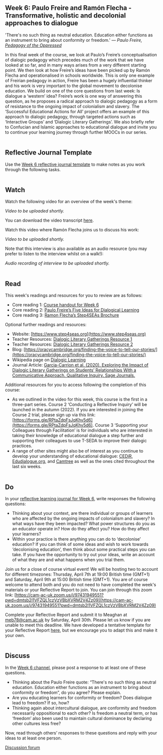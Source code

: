 ## Week 6: Paulo Freire and Ramón Flecha - Transformative, holistic and decolonial approaches to dialogue

'There's no such thing as neutral education. Education either functions as an instrument to bring about conformity or freedom.'
_― Paulo Freire, [Pedagogy of the Oppressed](https://www.goodreads.com/work/quotes/915602)_

In this final week of the course, we look at Paulo’s Freire’s conceptualisation of dialogic pedagogy which precedes much of the work that we have looked at so far, and in many ways arises from a very different starting point. We then look at how Freire’s ideas have been picked up by Ramón Flecha and operationalised in schools worldwide. This is only one example of Freirian pedagogy in action, Freire has been a hugely influential thinker and his work is very important to the global movement to decolonise education. We build on one of the core questions from last week: Is dialogue a ‘western’ idea? Freire’s work is one way of answering this question, as he proposes a radical approach to dialogic pedagogy as a form of resistance to the ongoing impact of colonialism and slavery. The ‘Successful Educational Actions for All’ project offers an example of this approach to dialogic pedagogy, through targeted actions such as ‘Interactive Groups’ and ‘Dialogic Literary Gatherings’. We also briefly refer to Confucian and Islamic approaches to educational dialogue and invite you to continue your learning journey through further MOOCs in our series.
<br/><br/>
## Reflective Journal Template
Use the [Week 6 reflective journal template](https://mbrugha.github.io/fundamentals-of-ed-dialogue/img/Wk6_journal.docx) to make notes as you work through the following tasks. 
<br/><br/>
## Watch

Watch the following video for an overview of the week's theme:

_Video to be uploaded shortly._

You can download the video transcript [here](https://mbrugha.github.io/fundamentals-of-ed-dialogue/img/Fundamentals_wk6_video.pdf).

Watch this video where Ramón Flecha joins us to discuss his work:

_Video to be uploaded shortly._

Note that this interview is also available as an audio resource (you may prefer to listen to the interview whilst on a walk!):

_Audio recording of interview to be uploaded shortly._
<br/><br/>
## Read
This week's readings and resources for you to review are as follows:
* Core reading 1: [Course handout for Week 6](https://mbrugha.github.io/fundamentals-of-ed-dialogue/img/Wk6_handout.pdf)
* Core reading 2: [Paulo Freire’s Five Ideas for Dialogical Learning](https://www.instructionalcoaching.com/paulo-freires-five-ideas-for-dialogical-learning/)
* Core reading 3: [Ramon Flecha’s Step4SEAs Brochure](https://www.step4seas.org/_files/ugd/8957d5_f5a2ea7546064fb2b994c49159ba4d62.pdf)

Optional further readings and resources:
* Website: [https://www.step4seas.org](https://www.step4seas.org)
* Teacher Resources: [Dialogic Literary Gatherings Resource 1](https://moodle.community.ecml.at/mod/book/tool/print/index.php?id=246)
* Teacher Resources: [Dialogic Literary Gatherings Resource 2](https://www.schooleducationgateway.eu/files/esl/downloads/21_INCLUD-ED_Dialogic_Gatherings.pdf)
* Blog: [https://oracycambridge.org/finding-the-voice-to-tell-our-stories/](https://oracycambridge.org/finding-the-voice-to-tell-our-stories/)
* Wikipedia page on [Dialogic Learning](https://en.wikipedia.org/wiki/Dialogic_learning)
* Journal Article: [Garcia-Carrion et al. (2020). Exploring the Impact of Dialogic Literary Gatherings on Students’ Relationships With a Communicative Approach. Qualitative Inquiry. Sage Journals.](https://journals.sagepub.com/doi/full/10.1177/1077800420938879)

Additional resources for you to access following the completion of this course:
* As we outlined in the video for this week, this course is the first in a three-part series. Course 2 ‘Conducting a Reflective Inquiry’ will be launched in the autumn (2022). If you are interested in joining the Course 2 trial, please sign up via this link: [https://forms.gle/RPtaZdpFsJqKhy5d6](https://forms.gle/RPtaZdpFsJqKhy5d6). Course 3 ‘Supporting your Colleagues through Facilitation’ is for individuals who are interested in taking their knowledge of educational dialogue a step further and supporting their colleagues to use T-SEDA to improve their dialogic practices.
* A range of other sites might also be of interest as you continue to develop your understanding of educational dialogue: [CEDiR](https://www.educ.cam.ac.uk/research/groups/cedir/), [Edudialogue.org](https://www.edudialogue.org/), and [Camtree](https://camtree.org/) as well as the ones cited throughout the last six weeks.
<br/><br/>
## Do
In your [reflective learning journal for Week 6](https://mbrugha.github.io/fundamentals-of-ed-dialogue/img/Wk6_journal.docx), write responses the following questions:
* Thinking about your context, are there individual or groups of learners who are affected by the ongoing impacts of colonialism and slavery? In what ways have they been impacted? What power structures do you as an educator operate in? How do they affect you? How do they affect your learners? 
* Within your practice is there anything you can do to ‘decolonise’ education? If you can think of some ideas and wish to work towards ‘decolonising education’, then think about some practical steps you can take. If you have the opportunity to try out your ideas, write an account of what they are and what happens when you trial them.

Join us for a close of course virtual event! We will be hosting two to account for different timezones: Thursday, April 7th at 19:00 British time (GMT+1) and Saturday, April 9th at 15:00 British time (GMT+1). You are of course welcome to attend both and you do not need to have completed the week's materials or your Reflective Report to join. You can join through this zoom link: [https://cam-ac-uk.zoom.us/j/97431949551?pwd=dmtsb2l1VFZQL1czVzVBbXVRM2V4Zz09](https://cam-ac-uk.zoom.us/j/97431949551?pwd=dmtsb2l1VFZQL1czVzVBbXVRM2V4Zz09)

Complete your Reflective Report and submit it to Meaghan at meb78@cam.ac.uk by Saturday, April 30th. Please let us know if you are unable to meet this deadline. We have developed a tentative template for your Reflective Report [here](https://mbrugha.github.io/fundamentals-of-ed-dialogue/img/Reflective_report_template.docx), but we encourage you to adapt this and make it your own.
<br/><br/>
## Discuss
In the [Week 6 channel](https://www.edudialogue.org/forum/fundamentals-mooc/week-6-paulo-freire-ramon-flecha-transformative-holistic-and-decolonial-approaches-to-dialogue/#post-321), please post a response to at least one of these questions.
* Thinking about the Paulo Freire quote: “There's no such thing as neutral education. Education either functions as an instrument to bring about conformity or freedom”, do you agree? Please explain.
* Are you educating learners for conformity or freedom? Does dialogue lead to freedom? If so, how?
* Thinking again about intercultural dialogue, are conformity and freedom necessarily oppositional to each other? Is freedom a neutral term, or has ‘freedom’ also been used to maintain cultural dominance by declaring other cultures less free?

Now, read through others’ responses to these questions and reply with your ideas to at least one person. 

<a class="btn btn-primary" href="https://www.edudialogue.org/forum/"><i class="fa fa-home"></i> Discussion forum</a>
<br/><br/>
